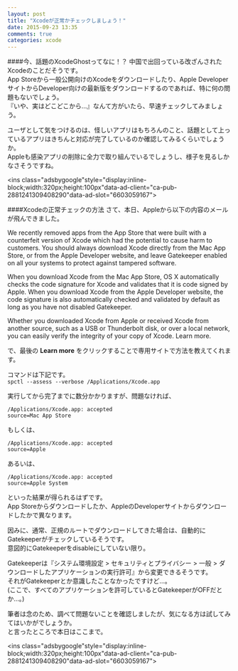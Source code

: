 ```yaml
---
layout: post
title: "Xcodeが正常かチェックしましょう！"
date: 2015-09-23 13:35
comments: true
categories: xcode
---
```


####今、話題のXcodeGhostってなに！？
中国で出回っている改ざんされたXcodeのことだそうです。  
App Storeから一般公開向けのXcodeをダウンロードしたり、Apple DeveloperサイトからDeveloper向けの最新版をダウンロードするのであれば、特に何の問題もないでしょう。  
『いや、実はどこどこから...』なんて方がいたら、早速チェックしてみましょう。  

ユーザとして気をつけるのは、怪しいアプリはもちろんのこと、話題として上っているアプリはきちんと対応が完了しているのか確認してみるくらいでしょうか。  
Appleも感染アプリの削除に全力で取り組んでいるでしょうし、様子を見るしかなさそうですね。  

<script async src="//pagead2.googlesyndication.com/pagead/js/adsbygoogle.js"></script>
<ins class="adsbygoogle"style="display:inline-block;width:320px;height:100px"data-ad-client="ca-pub-2881241309408290"data-ad-slot="6603059167"></ins>
<script>
(adsbygoogle = window.adsbygoogle || []).push({});
</script>

<!-- more -->

####Xcodeの正常チェックの方法
さて、本日、Appleから以下の内容のメールが飛んできました。  

We recently removed apps from the App Store that were built with a counterfeit version of Xcode which had the potential to cause harm to customers. You should always download Xcode directly from the Mac App Store, or from the Apple Developer website, and leave Gatekeeper enabled on all your systems to protect against tampered software.  

When you download Xcode from the Mac App Store, OS X automatically checks the code signature for Xcode and validates that it is code signed by Apple. When you download Xcode from the Apple Developer website, the code signature is also automatically checked and validated by default as long as you have not disabled Gatekeeper.  

Whether you downloaded Xcode from Apple or received Xcode from another source, such as a USB or Thunderbolt disk, or over a local network, you can easily verify the integrity of your copy of Xcode. Learn more.  

で、最後の **Learn more** をクリックすることで専用サイトで方法を教えてくれます。  

コマンドは下記です。  
`spctl --assess --verbose /Applications/Xcode.app`

実行してから完了までに数分かかりますが、問題なければ、  

```
/Applications/Xcode.app: accepted
source=Mac App Store
```

もしくは、  

```
/Applications/Xcode.app: accepted
source=Apple
```

あるいは、  

```
/Applications/Xcode.app: accepted
source=Apple System
```

といった結果が得られるはずです。  
App Storeからダウンロードしたか、AppleのDeveloperサイトからダウンロードしたかで異なります。  

因みに、通常、正規のルートでダウンロードしてきた場合は、自動的にGatekeeperがチェックしているそうです。  
意図的にGatekeeperをdisableにしていない限り。  

Gatekeeperは『システム環境設定 > セキュリティとプライバシー > 一般 > ダウンロードしたアプリケーションの実行許可』から変更できるそうです。  
それがGatekeeperとか意識したことなかったですけど...。  
(ここで、すべてのアプリケーションを許可しているとGatekeeperがOFFだとか...。)  

筆者は念のため、調べて問題ないことを確認しましたが、気になる方は試してみてはいかがでしょうか。  
と言ったところで本日はここまで。  

<script async src="//pagead2.googlesyndication.com/pagead/js/adsbygoogle.js"></script>
<ins class="adsbygoogle"style="display:inline-block;width:320px;height:100px"data-ad-client="ca-pub-2881241309408290"data-ad-slot="6603059167"></ins>
<script>
(adsbygoogle = window.adsbygoogle || []).push({});
</script>
